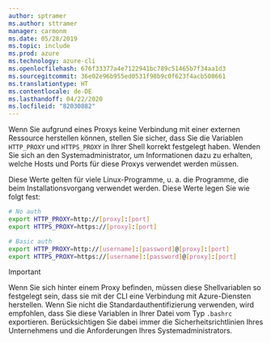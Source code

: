 ```yaml
---
author: sptramer
ms.author: sttramer
manager: carmonm
ms.date: 05/28/2019
ms.topic: include
ms.prod: azure
ms.technology: azure-cli
ms.openlocfilehash: 676f33377a4e7122941bc789c51465b7f34aa1d3
ms.sourcegitcommit: 36e02e96b955ed0531f98b9c0f623f4acb508661
ms.translationtype: HT
ms.contentlocale: de-DE
ms.lasthandoff: 04/22/2020
ms.locfileid: "82030882"
---
```

Wenn Sie aufgrund eines Proxys keine Verbindung mit einer externen Ressource herstellen können, stellen Sie sicher, dass Sie die Variablen `HTTP_PROXY` und `HTTPS_PROXY` in Ihrer Shell korrekt festgelegt haben. Wenden Sie sich an den Systemadministrator, um Informationen dazu zu erhalten, welche Hosts und Ports für diese Proxys verwendet werden müssen.

Diese Werte gelten für viele Linux-Programme, u. a. die Programme, die beim Installationsvorgang verwendet werden. Diese Werte legen Sie wie folgt fest:

```bash
# No auth
export HTTP_PROXY=http://[proxy]:[port]
export HTTPS_PROXY=https://[proxy]:[port]

# Basic auth
export HTTP_PROXY=http://[username]:[password]@[proxy]:[port]
export HTTPS_PROXY=https://[username]:[password]@[proxy]:[port]
```

> [!IMPORTANT]
> Wenn Sie sich hinter einem Proxy befinden, müssen diese Shellvariablen so festgelegt sein, dass sie mit der CLI eine Verbindung mit Azure-Diensten herstellen.
> Wenn Sie nicht die Standardauthentifizierung verwenden, wird empfohlen, dass Sie diese Variablen in Ihrer Datei vom Typ `.bashrc` exportieren.
> Berücksichtigen Sie dabei immer die Sicherheitsrichtlinien Ihres Unternehmens und die Anforderungen Ihres Systemadministrators.
